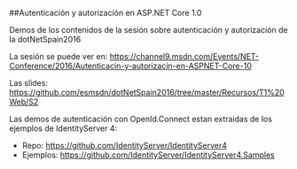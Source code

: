 ##Autenticación y autorización en ASP.NET Core 1.0

Demos de los contenidos de la sesión sobre autenticación y autorización de la dotNetSpain2016

La sesión se puede ver en: https://channel9.msdn.com/Events/NET-Conference/2016/Autenticacin-y-autorizacin-en-ASPNET-Core-10

Las slides: https://github.com/esmsdn/dotNetSpain2016/tree/master/Recursos/T1%20Web/S2

Las demos de autenticación con OpenId.Connect estan extraidas de los ejemplos de IdentityServer 4:
- Repo: https://github.com/IdentityServer/IdentityServer4
- Ejemplos: https://github.com/IdentityServer/IdentityServer4.Samples
